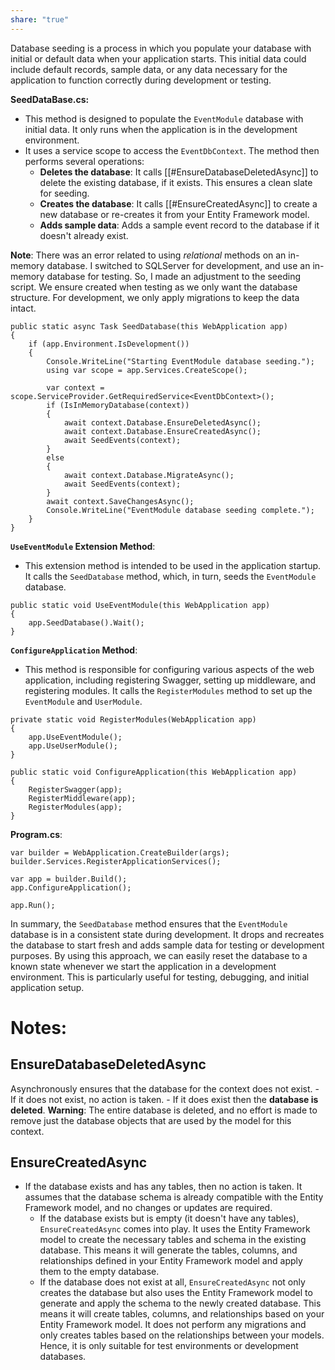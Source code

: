 ```yaml
---
share: "true"
---
```

Database seeding is a process in which you populate your database with initial or default data when your application starts. This initial data could include default records, sample data, or any data necessary for the application to function correctly during development or testing.

**SeedDataBase.cs:**
- This method is designed to populate the `EventModule` database with initial data. It only runs when the application is in the development environment.
- It uses a service scope to access the `EventDbContext`. The method then performs several operations:
    - **Deletes the database**: It calls [[#EnsureDatabaseDeletedAsync]] to delete the existing database, if it exists. This ensures a clean slate for seeding.
    - **Creates the database**: It calls [[#EnsureCreatedAsync]] to create a new database or re-creates it from your Entity Framework model.
    - **Adds sample data**: Adds a sample event record to the database if it doesn't already exist.

**Note**: There was an error related to using *relational* methods on an in-memory database. I switched to SQLServer for development, and use an in-memory database for testing. So, I made an adjustment to the seeding script. We ensure created when testing as we only want the database structure. For development, we only apply migrations to keep the data intact.

```
public static async Task SeedDatabase(this WebApplication app)  
{  
    if (app.Environment.IsDevelopment())  
    {        
	    Console.WriteLine("Starting EventModule database seeding.");  
        using var scope = app.Services.CreateScope();  
  
        var context = scope.ServiceProvider.GetRequiredService<EventDbContext>();  
        if (IsInMemoryDatabase(context))  
		{  
		    await context.Database.EnsureDeletedAsync();  
			await context.Database.EnsureCreatedAsync();  
			await SeedEvents(context);
		}  
		else  
		{  
		    await context.Database.MigrateAsync();  
			await SeedEvents(context);  
		}
        await context.SaveChangesAsync();  
        Console.WriteLine("EventModule database seeding complete.");  
    }
}
```

**`UseEventModule` Extension Method**:
- This extension method is intended to be used in the application startup. It calls the `SeedDatabase` method, which, in turn, seeds the `EventModule` database.
```
public static void UseEventModule(this WebApplication app)  
{  
    app.SeedDatabase().Wait();  
}
```

**`ConfigureApplication` Method**:
- This method is responsible for configuring various aspects of the web application, including registering Swagger, setting up middleware, and registering modules. It calls the `RegisterModules` method to set up the `EventModule` and `UserModule`.
```
private static void RegisterModules(WebApplication app)  
{  
    app.UseEventModule();  
    app.UseUserModule();  
}
```

```
public static void ConfigureApplication(this WebApplication app)  
{  
    RegisterSwagger(app);  
    RegisterMiddleware(app);  
    RegisterModules(app);  
}
```

**Program.cs**:

```
var builder = WebApplication.CreateBuilder(args);  
builder.Services.RegisterApplicationServices();  
  
var app = builder.Build();  
app.ConfigureApplication();  
  
app.Run();  
```

In summary, the `SeedDatabase` method ensures that the `EventModule` database is in a consistent state during development. It drops and recreates the database to start fresh and adds sample data for testing or development purposes. By using this approach, we can easily reset the database to a known state whenever we start the application in a development environment. This is particularly useful for testing, debugging, and initial application setup.

# Notes:
## EnsureDatabaseDeletedAsync
Asynchronously ensures that the database for the context does not exist. 
	- If it does not exist, no action is taken. 
	- If it does exist then the **database is deleted**.  **Warning**: The entire database is deleted, and no effort is made to remove just the database objects that are used by the model for this context.

## EnsureCreatedAsync
- If the database exists and has any tables, then no action is taken.  It assumes that the database schema is already compatible with the Entity Framework model, and no changes or updates are required.
	- If the database exists but is empty (it doesn't have any tables), `EnsureCreatedAsync` comes into play. It uses the Entity Framework model to create the necessary tables and schema in the existing database. This means it will generate the tables, columns, and relationships defined in your Entity Framework model and apply them to the empty database.
	 - If the database does not exist at all, `EnsureCreatedAsync` not only creates the database but also uses the Entity Framework model to generate and apply the schema to the newly created database. This means it will create tables, columns, and relationships based on your Entity Framework model.
	It does not perform any migrations and only creates tables based on the relationships between your models. Hence, it is only suitable for test environments or development databases.